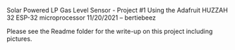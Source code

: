 Solar Powered LP Gas Level Sensor - Project #1
Using the Adafruit HUZZAH 32 ESP-32 microprocessor
11/20/2021 – bertiebeez

Please see the Readme folder for the write-up on this project including pictures.	
